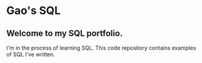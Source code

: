 # Gao's SQL
## Welcome to my SQL portfolio.
I'm in the process of learning SQL. This code repository contains examples of SQL I've written.

